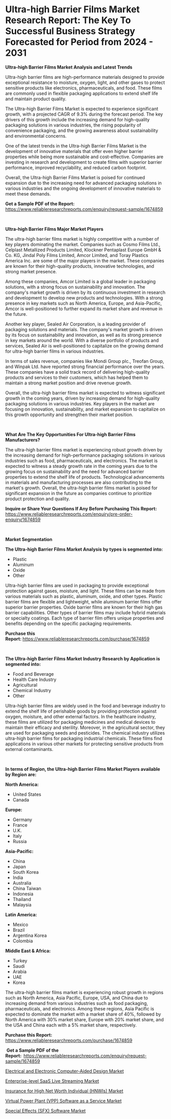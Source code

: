 <p><h1>Ultra-high Barrier Films Market Research Report: The Key To Successful Business Strategy Forecasted for Period from 2024 - 2031</h1></p><p><strong>Ultra-high Barrier Films Market Analysis and Latest Trends</strong></p>
<p><p>Ultra-high barrier films are high-performance materials designed to provide exceptional resistance to moisture, oxygen, light, and other gases to protect sensitive products like electronics, pharmaceuticals, and food. These films are commonly used in flexible packaging applications to extend shelf life and maintain product quality.</p><p>The Ultra-high Barrier Films Market is expected to experience significant growth, with a projected CAGR of 9.3% during the forecast period. The key drivers of this growth include the increasing demand for high-quality packaging solutions in various industries, the rising popularity of convenience packaging, and the growing awareness about sustainability and environmental concerns.</p><p>One of the latest trends in the Ultra-high Barrier Films Market is the development of innovative materials that offer even higher barrier properties while being more sustainable and cost-effective. Companies are investing in research and development to create films with superior barrier performance, improved recyclability, and reduced carbon footprint.</p><p>Overall, the Ultra-high Barrier Films Market is poised for continued expansion due to the increasing need for advanced packaging solutions in various industries and the ongoing development of innovative materials to meet these demands.</p></p>
<p><strong>Get a Sample PDF of the Report:&nbsp;</strong> <a href="https://www.reliableresearchreports.com/enquiry/request-sample/1674859">https://www.reliableresearchreports.com/enquiry/request-sample/1674859</a></p>
<p>&nbsp;</p>
<p><strong>Ultra-high Barrier Films Major Market Players</strong></p>
<p><p>The ultra-high barrier films market is highly competitive with a number of key players dominating the market. Companies such as Cosmo Films Ltd., Celplast Metallized Products Limited, Klockner Pentaplast Europe GmbH & Co. KG, Jindal Poly Films Limited, Amcor Limited, and Toray Plastics America Inc. are some of the major players in the market. These companies are known for their high-quality products, innovative technologies, and strong market presence.</p><p>Among these companies, Amcor Limited is a global leader in packaging solutions, with a strong focus on sustainability and innovation. The company's market growth is driven by its continuous investment in research and development to develop new products and technologies. With a strong presence in key markets such as North America, Europe, and Asia-Pacific, Amcor is well-positioned to further expand its market share and revenue in the future.</p><p>Another key player, Sealed Air Corporation, is a leading provider of packaging solutions and materials. The company's market growth is driven by its focus on sustainability and innovation, as well as its strong presence in key markets around the world. With a diverse portfolio of products and services, Sealed Air is well-positioned to capitalize on the growing demand for ultra-high barrier films in various industries.</p><p>In terms of sales revenue, companies like Mondi Group plc., Treofan Group, and Winpak Ltd. have reported strong financial performance over the years. These companies have a solid track record of delivering high-quality products and services to their customers, which has helped them to maintain a strong market position and drive revenue growth.</p><p>Overall, the ultra-high barrier films market is expected to witness significant growth in the coming years, driven by increasing demand for high-quality packaging solutions in various industries. Key players in the market are focusing on innovation, sustainability, and market expansion to capitalize on this growth opportunity and strengthen their market position.</p></p>
<p>&nbsp;</p>
<p><strong>What Are The Key Opportunities For Ultra-high Barrier Films Manufacturers?</strong></p>
<p><p>The ultra-high barrier films market is experiencing robust growth driven by the increasing demand for high-performance packaging solutions in various industries such as food, pharmaceuticals, and electronics. The market is expected to witness a steady growth rate in the coming years due to the growing focus on sustainability and the need for advanced barrier properties to extend the shelf life of products. Technological advancements in materials and manufacturing processes are also contributing to the market's growth. Overall, the ultra-high barrier films market is poised for significant expansion in the future as companies continue to prioritize product protection and quality.</p></p>
<p><strong>Inquire or Share Your Questions If Any Before Purchasing This Report:</strong> <a href="https://www.reliableresearchreports.com/enquiry/pre-order-enquiry/1674859">https://www.reliableresearchreports.com/enquiry/pre-order-enquiry/1674859</a></p>
<p>&nbsp;</p>
<p><strong>Market Segmentation</strong></p>
<p><strong>The Ultra-high Barrier Films Market Analysis by types is segmented into:</strong></p>
<p><ul><li>Plastic</li><li>Aluminum</li><li>Oxide</li><li>Other</li></ul></p>
<p><p>Ultra-high barrier films are used in packaging to provide exceptional protection against gases, moisture, and light. These films can be made from various materials such as plastic, aluminum, oxide, and other types. Plastic barrier films are flexible and lightweight, while aluminum barrier films offer superior barrier properties. Oxide barrier films are known for their high gas barrier capabilities. Other types of barrier films may include hybrid materials or specialty coatings. Each type of barrier film offers unique properties and benefits depending on the specific packaging requirements.</p></p>
<p><strong>Purchase this Report:&nbsp;</strong><a href="https://www.reliableresearchreports.com/purchase/1674859">https://www.reliableresearchreports.com/purchase/1674859</a></p>
<p>&nbsp;</p>
<p><strong>The Ultra-high Barrier Films Market Industry Research by Application is segmented into:</strong></p>
<p><ul><li>Food and Beverage</li><li>Health Care Industry</li><li>Agricultural</li><li>Chemical Industry</li><li>Other</li></ul></p>
<p><p>Ultra-high barrier films are widely used in the food and beverage industry to extend the shelf life of perishable goods by providing protection against oxygen, moisture, and other external factors. In the healthcare industry, these films are utilized for packaging medicines and medical devices to maintain their efficacy and sterility. Moreover, in the agricultural sector, they are used for packaging seeds and pesticides. The chemical industry utilizes ultra-high barrier films for packaging industrial chemicals. These films find applications in various other markets for protecting sensitive products from external contaminants.</p></p>
<p>&nbsp;</p>
<p><strong>In terms of Region, the Ultra-high Barrier Films Market Players available by Region are:</strong></p>
<p>
    <p> <strong> North America: </strong>
        <ul>
            <li>United States</li>
            <li>Canada</li>
        </ul>
        </p> 
    <p> <strong> Europe: </strong>
        <ul>
            <li>Germany</li>
            <li>France</li>
            <li>U.K.</li>
            <li>Italy</li>
            <li>Russia</li>
        </ul>
        </p> 
    <p> <strong> Asia-Pacific: </strong>
        <ul>
            <li>China</li>
            <li>Japan</li>
            <li>South Korea</li>
            <li>India</li>
            <li>Australia</li>
            <li>China Taiwan</li>
            <li>Indonesia</li>
            <li>Thailand</li>
            <li>Malaysia</li>
        </ul>
        </p> 
    <p> <strong> Latin America: </strong>
        <ul>
            <li>Mexico</li>
            <li>Brazil</li>
            <li>Argentina Korea</li>
            <li>Colombia</li>
        </ul>
        </p> 
    <p> <strong> Middle East & Africa: </strong>
        <ul>
            <li>Turkey</li>
            <li>Saudi</li>
            <li>Arabia</li>
            <li>UAE</li>
            <li>Korea</li>
        </ul>
    </p>
    </p>
<p><p>The ultra-high barrier films market is experiencing robust growth in regions such as North America, Asia Pacific, Europe, USA, and China due to increasing demand from various industries such as food packaging, pharmaceuticals, and electronics. Among these regions, Asia Pacific is expected to dominate the market with a market share of 40%, followed by North America with 30% market share, Europe with 20% market share, and the USA and China each with a 5% market share, respectively.</p></p>
<p><strong>Purchase this Report: </strong><a href="https://www.reliableresearchreports.com/purchase/1674859">https://www.reliableresearchreports.com/purchase/1674859</a></p>
<p>&nbsp;<strong>Get a Sample PDF of the Report:&nbsp;&nbsp;</strong><a href="https://www.reliableresearchreports.com/enquiry/request-sample/1674859">https://www.reliableresearchreports.com/enquiry/request-sample/1674859</a></p>
<p><strong></strong></p>
<p><p><a href="https://medium.com/@kayliherzog567/electrical-and-electronic-computer-aided-design-market-exploring-market-share-market-trends-and-b4ebb98d31fa">Electrical and Electronic Computer-Aided Design Market</a></p><p><a href="https://medium.com/@kayliherzog567/enterprise-level-saas-live-streaming-market-comprehensive-assessment-by-type-application-and-5fe6b2a9a0a4">Enterprise-level SaaS Live Streaming Market</a></p><p><a href="https://medium.com/@vidyap2912/insurance-for-high-net-worth-individual-hnwis-market-size-market-outlook-and-market-forecast-ba6e75ae40f7">Insurance for High Net Worth Individual (HNWIs) Market</a></p><p><a href="https://medium.com/@vidyap2912/virtual-power-plant-vpp-software-as-a-service-market-size-and-market-trends-complete-industry-0f969cfac46d">Virtual Power Plant (VPP) Software as a Service Market</a></p><p><a href="https://medium.com/@jettreichel44/special-effects-sfx-software-market-the-key-to-successful-business-strategy-forecast-till-2031-89208972076f">Special Effects (SFX) Software Market</a></p></p>